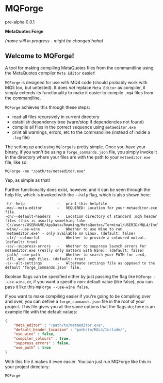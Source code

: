 # MQForge
pre-alpha 0.0.1

**MetaQuotes Forge**

*(name still in progress - might be changed haha)*

## Welcome to MQForge!
A tool for making compiling MetaQuotes files from the commandline using the MetaQuotes compiler `Meta Editor` easier!

`MQForge` is designed for use with MQ4 code (should probably work with MQ5 too, but untested). It does *not* replace `Meta Editor` as compiler, it simply extends its functionality to make it easier to compile `.mq4` files from the commandline. 

`MQForge` achieves this through these steps:
- read all files recursively in current directory
- establish dependency tree (warn/stop if dependencies not found)
- compile all files in the correct sequence using `metaeditor.exe`
- print all warnings, errors, etc to the commandline (instead of inside a `.log` file)

The setting up and using `MQForge` is pretty simple. Once you have your binary, if you won't be using a `forge_commands.json` file, you simply invoke it in the directory where your files are with the path to your `metaeditor.exe` file, like so:
```nu-script
MQForge -me "/path/to/metaeditor.exe"
```
Yep, as simple as that!

Further functionality does exist, however, and it can be seen through the help file, which is invoked with the `--help` flag, which is also shown here:
```
-h/--help               -   print this helpfile
-me/--meta-editor       -   REQUIRED: Location for your metaeditor.exe file.
-dh/--default-headers   -   Location directory of standard .mqh header files (this is usually something like 'C:/users/USERNAME/AppData/Roaming/MetaQuotes/Terminal/USERID/MQL4/Include/').
-wine/--use-wine        -   Whether to use Wine to run 'metaeditor.exe' - only available on Linux. (default: false)
-clr/--colourful        -   Whether to provide a coloured output. (default: true)
-se/--suppress-errors   -   Whether to suppress launch errors for metaeditor.exe (really only matters with Wine). (default: false)
-path/--use-path        -   Whether to search your PATH for .ex4, .dll, and .mqh files. (default: true)
-s/--alt-settings       -   Alternate settings file as opposed to the default 'forge_commands.json' file.
```
Boolean flags can be specified either by just passing the flag like `MQForge --use-wine`, or, if you want a specific non-default value (like false), you can pass it like this `MQForge --use-wine false`.

if you want to make compiling easier if you're going to be compiling over and over, you can define a `forge_commands.json` file in the root of your project. This file gives you all the same options that the flags do; here is an example file with the default values:
```json
{
	"meta_editor" : "/path/to/metaeditor.exe",
	"default_header_location" : "path/to/MQL4/Include/",
	"use_wine" : false,
	"compiler_colours" : true,
	"suppress_errors" : false,
	"use_path" : true
}
```

With this file it makes it even easier. You can just run MQForge like this in your project directory:
```nu-script
MQForge
```

